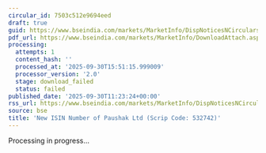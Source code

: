 ```yaml
---
circular_id: 7503c512e9694eed
draft: true
guid: https://www.bseindia.com/markets/MarketInfo/DispNoticesNCirculars.aspx?Noticeid={64BD7D87-F277-48A7-97E0-26E41AB5F1B8}&noticeno=20250930-26&dt=09/30/2025&icount=26&totcount=104&flag=0
pdf_url: https://www.bseindia.com/markets/MarketInfo/DownloadAttach.aspx?id=20250930-26&attachedId=
processing:
  attempts: 1
  content_hash: ''
  processed_at: '2025-09-30T15:51:15.999009'
  processor_version: '2.0'
  stage: download_failed
  status: failed
published_date: '2025-09-30T11:23:24+00:00'
rss_url: https://www.bseindia.com/markets/MarketInfo/DispNoticesNCirculars.aspx?Noticeid={64BD7D87-F277-48A7-97E0-26E41AB5F1B8}&noticeno=20250930-26&dt=09/30/2025&icount=26&totcount=104&flag=0
source: bse
title: 'New ISIN Number of Paushak Ltd (Scrip Code: 532742)'
---
```


Processing in progress...